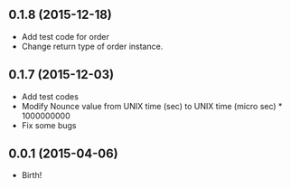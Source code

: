 ## 0.1.8 (2015-12-18)

- Add test code for order
- Change return type of order instance.

## 0.1.7 (2015-12-03)

- Add test codes
- Modify Nounce value from UNIX time (sec) to UNIX time (micro sec) * 1000000000
- Fix some bugs

## 0.0.1 (2015-04-06)

- Birth!
